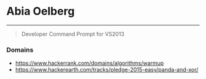 # Abia Oelberg

----------------------

> Developer Command Prompt for VS2013


### Domains

- https://www.hackerrank.com/domains/algorithms/warmup
- https://www.hackerearth.com/tracks/pledge-2015-easy/panda-and-xor/
